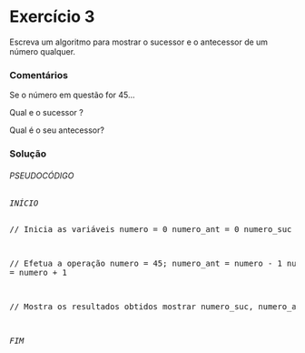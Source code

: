 Exercício 3
===

Escreva um algoritmo para mostrar o sucessor e o antecessor de um número qualquer.


### Comentários

Se o  número em questão for 45...

Qual e o sucessor ?

Qual é o seu antecessor?


### Solução

<div class="code">
<h6>PSEUDOCÓDIGO</h6>
<pre><em>INÍCIO</em>

// Inicia as variáveis
numero     = 0
numero_ant = 0
numero_suc = 0

// Efetua a operação
numero     = 45;
numero_ant = numero - 1
numero_suc = numero + 1

// Mostra os resultados obtidos
mostrar numero_suc, numero_ant

<em>FIM</em></pre>
</div>
